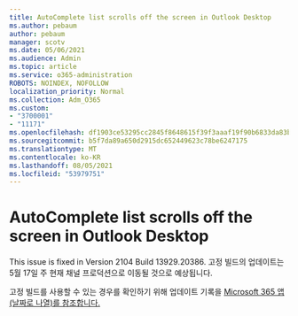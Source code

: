 ```yaml
---
title: AutoComplete list scrolls off the screen in Outlook Desktop
ms.author: pebaum
author: pebaum
manager: scotv
ms.date: 05/06/2021
ms.audience: Admin
ms.topic: article
ms.service: o365-administration
ROBOTS: NOINDEX, NOFOLLOW
localization_priority: Normal
ms.collection: Adm_O365
ms.custom:
- "3700001"
- "11171"
ms.openlocfilehash: df1903ce53295cc2845f8648615f39f3aaaf19f90b6833da83b27ba836e44d4e
ms.sourcegitcommit: b5f7da89a650d2915dc652449623c78be6247175
ms.translationtype: MT
ms.contentlocale: ko-KR
ms.lasthandoff: 08/05/2021
ms.locfileid: "53979751"
---
```

# <a name="autocomplete-list-scrolls-off-the-screen-in-outlook-desktop"></a>AutoComplete list scrolls off the screen in Outlook Desktop

This issue is fixed in Version 2104 Build 13929.20386. 고정 빌드의 업데이트는 5월 17일 주 현재 채널 프로덕션으로 이동될 것으로 예상됩니다. 

고정 빌드를 사용할 수 있는 경우를 확인하기 위해 업데이트 기록을 [Microsoft 365 앱(날짜로 나열)를 참조합니다.](/officeupdates/update-history-microsoft365-apps-by-date)